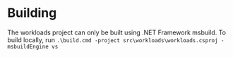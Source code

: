 # Building
The workloads project can only be built using .NET Framework msbuild. To build locally, run ```.\build.cmd -project src\workloads\workloads.csproj -msbuildEngine vs```

